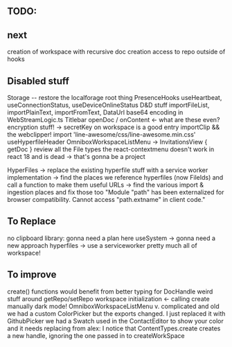 TODO:
-----

next
---
creation of workspace with recursive doc creation
access to repo outside of hooks



Disabled stuff
---
Storage -- restore the localforage root thing
PresenceHooks
  useHeartbeat, useConnectionStatus, useDeviceOnlineStatus
D&D stuff
  importFileList, importPlainText, importFromText, DataUrl
base64 encoding in WebStreamLogic.ts
Titlebar
  openDoc / onContent <- what are these even?
encryption stuff! -> secretKey on workspace is a good entry
importClip && the webclipper!
import 'line-awesome/css/line-awesome.min.css'
useHyperfileHeader
OmniboxWorkspaceListMenu -> InvitationsView { getDoc }
review all the File types
the react-contextmenu doesn't work in react 18 and is dead -> that's gonna be a project

HyperFiles
 -> replace the existing hyperfile stuff with a service worker implementation
 -> find the places we reference hyperfiles (now FileIds) and call a function to make them useful URLs
 -> find the various import & ingestion places and fix those too
"Module "path" has been externalized for browser compatibility. Cannot access "path.extname" in client code."

To Replace
---
no clipboard library: gonna need a plan here
useSystem -> gonna need a new approach
hyperfiles -> use a serviceworker
pretty much all of workspace!

To improve
----
create() functions would benefit from better typing for DocHandle
weird stuff around getRepo/setRepo
workspace initialization <- calling create manually
dark mode!
OmniboxWorkspaceListMenu v. complicated and old
we had a custom ColorPicker but the exports changed. I just replaced it with GithubPicker
we had a Swatch used in the ContactEditor to show your color and it needs replacing
from alex: I notice that ContentTypes.create creates a new handle, ignoring the one passed in to createWorkSpace
